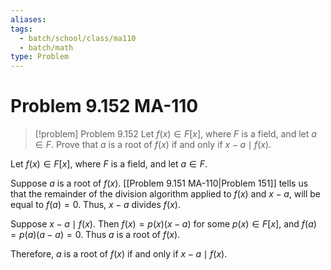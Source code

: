 ```yaml
---
aliases: 
tags:
  - batch/school/class/ma110
  - batch/math
type: Problem
---
```

# Problem 9.152 MA-110

> [!problem] Problem 9.152
> Let $f(x) \in F[x]$, where $F$ is a field, and let $a \in F$. Prove that $a$ is a root of $f(x)$ if and only if $x-a\mid f(x)$.

Let $f(x) \in F[x]$, where $F$ is a field, and let $a \in F$.

Suppose $a$ is a root of $f(x)$. [[Problem 9.151 MA-110|Problem 151]] tells us that the remainder of the division algorithm applied to $f(x)$ and $x-a$, will be equal to $f(a)=0$. Thus, $x-a$ divides $f(x)$.

Suppose $x-a\mid f(x)$. Then $f(x)=p(x)(x-a)$ for some $p(x) \in F[x]$, and $f(a)=p(a)(a-a)=0$. Thus $a$ is a root of $f(x)$.

Therefore, $a$ is a root of $f(x)$ if and only if $x-a\mid f(x)$.